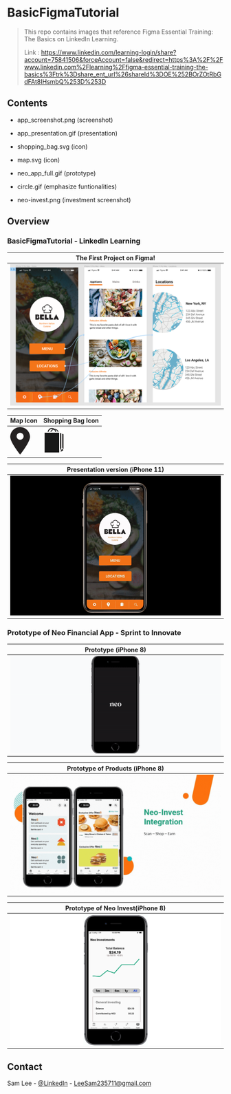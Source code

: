 # BasicFigmaTutorial
> This repo contains images that reference Figma Essential Training: The Basics on LinkedIn Learning.
>
> Link : https://www.linkedin.com/learning-login/share?account=75841506&forceAccount=false&redirect=https%3A%2F%2Fwww.linkedin.com%2Flearning%2Ffigma-essential-training-the-basics%3Ftrk%3Dshare_ent_url%26shareId%3DOE%252BOrZOtRbGdFAt8IHsmbQ%253D%253D

<!-- CONTENTS -->
## Contents
* app_screenshot.png (screenshot)
* app_presentation.gif (presentation)
* shopping_bag.svg (icon)
* map.svg (icon)

* neo_app_full.gif (prototype)
* circle.gif (emphasize funtionalities)
* neo-invest.png (investment screenshot)


## Overview

### BasicFigmaTutorial - LinkedIn Learning
| The First Project on Figma! |  
|---------------------|
| ![](./images/app_screenshot.png) |

|     Map Icon   |    Shopping Bag Icon   |
|--------------------|--------------------|
|![](./images/map.svg) |![](./images/shopping_bag.svg) |

| Presentation version (iPhone 11) |
|---------------------|
|![](./images/app_presentation.gif) |



### Prototype of Neo Financial App - Sprint to Innovate
| Prototype (iPhone 8) |
|---------------------|
|![](./images/neo_app_full.gif) |

| Prototype of Products (iPhone 8) |
|---------------------|
|![](./images/circle.gif) |

| Prototype of Neo Invest(iPhone 8) |
|---------------------|
|![](./images/neo-invest.png) |



<!-- CONTACT -->
## Contact

Sam Lee - [@LinkedIn](https://www.linkedin.com/in/sam-lee-dev/) - LeeSam235711@gmail.com
